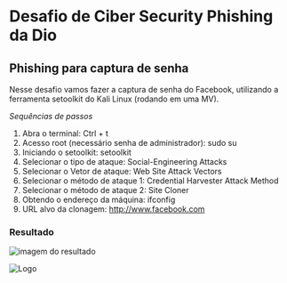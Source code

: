 # **Desafio de Ciber Security Phishing da Dio**

## Phishing para captura de senha

Nesse desafio vamos fazer a captura de senha do Facebook, utilizando a ferramenta setoolkit do Kali Linux (rodando em uma MV).

*_Sequências de passos_*

1. Abra o terminal: Ctrl + t
2. Acesso root (necessário senha de administrador): sudo su
3. Iniciando o setoolkit: setoolkit
4. Selecionar o tipo de ataque: Social-Engineering Attacks
5. Selecionar o Vetor de ataque: Web Site Attack Vectors
6. Selecionar o método de ataque 1: Credential Harvester Attack Method
7. Selecionar o método de ataque 2: Site Cloner
8. Obtendo o endereço da máquina: ifconfig
9. URL alvo da clonagem: http://www.facebook.com

### **Resultado**

  ![imagem do resultado](C:\Users\Teste\Downloads\Screenshot_2023-02-17_22_04_01.png)
  
  
  
  
  ![Logo](https://www.knowbe4.com/hubfs/phisher-logo-1.png)
